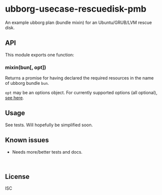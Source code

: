 ﻿
<!--#echo json="package.json" key="name" underline="=" -->
ubborg-usecase-rescuedisk-pmb
=============================
<!--/#echo -->

<!--#echo json="package.json" key="description" -->
An example ubborg plan (bundle mixin) for an Ubuntu/GRUB/LVM rescue disk.
<!--/#echo -->



API
---

This module exports one function:

### mixin(bun[, opt])

Returns a promise for having declared the required resources
in the name of ubborg bundle `bun`.

`opt` may be an options object. For currently supported options (all optional),
[see here](src/dfOpt.mjs).



Usage
-----

See tests. Will hopefully be simplified soon.


<!--#toc stop="scan" -->



Known issues
------------

* Needs more/better tests and docs.




&nbsp;


License
-------
<!--#echo json="package.json" key=".license" -->
ISC
<!--/#echo -->

